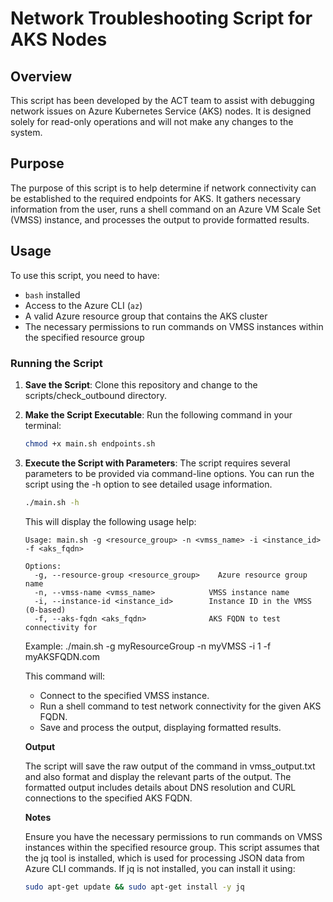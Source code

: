 # Network Troubleshooting Script for AKS Nodes

## Overview

This script has been developed by the ACT team to assist with debugging network issues on Azure Kubernetes Service (AKS) nodes. It is designed solely for read-only operations and will not make any changes to the system.

## Purpose

The purpose of this script is to help determine if network connectivity can be established to the required endpoints for AKS. It gathers necessary information from the user, runs a shell command on an Azure VM Scale Set (VMSS) instance, and processes the output to provide formatted results.

## Usage

To use this script, you need to have:
-  `bash` installed
- Access to the Azure CLI (`az`)
- A valid Azure resource group that contains the AKS cluster
- The necessary permissions to run commands on VMSS instances within the specified resource group

### Running the Script

1. **Save the Script**: Clone this repository and change to the scripts/check_outbound directory.
2. **Make the Script Executable**: Run the following command in your terminal:
   ```bash
   chmod +x main.sh endpoints.sh
3. **Execute the Script with Parameters**: The script requires several parameters to be provided via command-line options. You can run the script using the -h option to see detailed usage information.
    ```bash
    ./main.sh -h
    ```
    This will display the following usage help:
      ```
      Usage: main.sh -g <resource_group> -n <vmss_name> -i <instance_id> -f <aks_fqdn>

      Options:
        -g, --resource-group <resource_group>    Azure resource group name
        -n, --vmss-name <vmss_name>            VMSS instance name
        -i, --instance-id <instance_id>        Instance ID in the VMSS (0-based)
        -f, --aks-fqdn <aks_fqdn>              AKS FQDN to test connectivity for
    ```

    Example:
    ./main.sh -g myResourceGroup -n myVMSS -i 1 -f myAKSFQDN.com

    This command will: 
    - Connect to the specified VMSS instance.
    - Run a shell command to test network connectivity for the given AKS FQDN.
    - Save and process the output, displaying formatted results.

    **Output**

    The script will save the raw output of the command in vmss_output.txt and also format and display the relevant parts of the output. The formatted output includes details about DNS resolution and CURL connections to the specified AKS FQDN.

    **Notes**

    Ensure you have the necessary permissions to run commands on VMSS instances within the specified resource group.
    This script assumes that the jq tool is installed, which is used for processing JSON data from Azure CLI commands. If jq is not installed, you can install it using:
    ```bash
    sudo apt-get update && sudo apt-get install -y jq
